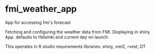 # fmi_weather_app
App for accessing fmi's forecast

Fetching and configuring the weather data from FMI. Displaying in shiny App.
defaults to Helsinki and current day on launch

This operates in R studio
requirements libraries: shiny, xml2, rvest, DT
